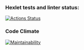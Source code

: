 ### Hexlet tests and linter status:
[![Actions Status](https://github.com/mnm-is-aleks/python-project-49/workflows/hexlet-check/badge.svg)](https://github.com/mnm-is-aleks/python-project-49/actions)
### Code Climate
[![Maintainability](https://api.codeclimate.com/v1/badges/a8b0ee034a52ab3eb453/maintainability)](https://codeclimate.com/github/mnm-is-aleks/python-project-49/maintainability)
